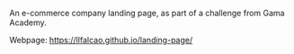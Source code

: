 An e-commerce company landing page, as part of a challenge from Gama Academy.

Webpage: https://llfalcao.github.io/landing-page/
